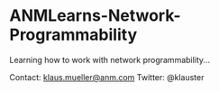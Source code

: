 # ANMLearns-Network-Programmability

Learning how to work with network programmability...

Contact: klaus.mueller@anm.com
Twitter: @klauster
